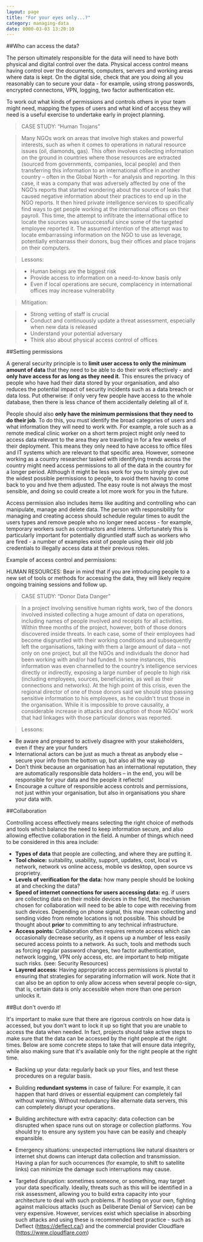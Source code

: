 ```yaml
---
layout: page
title: "For your eyes only...?"
category: managing-data
date: 0000-03-03 13:20:10
---
```


##Who can access the data?

The person ultimately responsible for the data will need to have both physical and digital control over the data. Physical access control means having control over the documents, computers, servers and working areas where data is kept. On the digital side, check that are you doing all you reasonably can to secure your data - for example, using strong passwords, encrypted connectons, VPN, logging, two factor authentication etc.

To work out what kinds of permissions and controls others in your team might need, mapping the types of users and what kind of access they will need is a useful exercise to undertake early in project planning.

>CASE STUDY: “Human Trojans”

>Many NGOs work on areas that involve high stakes and powerful interests, such as when it comes to operations in natural resource issues (oil, diamonds, gas). This often involves collecting information on the ground in countries where those resources are extracted (sourced from governments, companies, local people) and then transferring this information to an international office in another country – often in the Global North – for analysis and reporting. In this case, it was a company that was adversely affected by one of the NGO’s reports that started wondering about the source of leaks that caused negative information about their practices to end up in the NGO reports. It then hired private intelligence services to specifically find ways to get people working at the international offices on their payroll. This time, the attempt to infiltrate the international office to locate the sources was unsuccessful since some of the targeted employee reported it. The assumed intention of the attempt was to locate embarrassing information on the NGO to use as leverage, potentially embarrass their donors, bug their offices and place trojans on their computers.

>Lessons:

> * Human beings are the biggest risk
> * Provide access to information on a need-to-know basis only
> * Even if local operations are secure, complacency in international offices may increase vulnerability

>Mitigation:

>* Strong vetting of staff is crucial
>* Conduct and continuously update a threat assessment, especially when new data is released
>* Understand your potential adversary
>* Think also about physical access control of offices

##Setting permissions

A general security principle is to **limit user access to only the minimum amount of data** that they need to be able to do their work effectively - and **only have access for as long as they need it**. This ensures the privacy of people who have had their data stored by your organisation, and also reduces the potential impact of security incidents such as a data breach or data loss. Put otherwise: if only very few people have access to the whole database, then there is less chance of them accidentally deleting all of it.

People should also **only have the minimum permissions that they need to do their job**. To do this, you must identify the broad categories of users and what information they will need to work with. For example, a role such as a remote medical clinic worker on a short term project might only need to access data relevant to the area they are travelling in for a few weeks of their deployment. This means they only need to have access to office files and IT systems which are relevant to that specific area. However, someone working as a country researcher tasked with identifying trends across the country might need access permissions to all of the data in the country for a longer period. Although it might be less work for you to simply give out the widest possible permissions to people, to avoid them having to come back to you and hve them adjusted.  The easy route is not always the most sensible, and doing so could create a lot more work for you in the future.

Access permission also includes items like auditing and controlling who can manipulate, manage and delete data. The person with responsibility for managing and creating access should schedule regular times to audit the users types and remove people who no longer need access - for example, temporary workers such as contractors and interns. Unfortunately this is particularly important for potentially digruntled staff such as workers who are fired - a number of examples exist of people using their old job credentials to illegally access data at their previous roles.

Example of access control and permissions:



HUMAN RESOURCES: Bear in mind that if you are introducing people to a new set of tools or methods for accessing the data, they will likely require ongoing training sessions and follow up.  

>CASE STUDY: “Donor Data Danger”

>In a project involving sensitive human rights work, two of the donors involved insisted collecting a huge amount of data on operations, including names of people involved and receipts for all activities. Within three months of the project, however, both of those donors discovered inside threats. In each case, some of their employees had become disgruntled with their working conditions and subsequently left the organisations, taking with them a large amount of data – not only on one project, but all the NGOs and individuals the donor had been working with and/or had funded. In some instances, this information was even channelled to the country’s intelligence services directly or indirectly, exposing a large number of people to high risk (including employees, sources, beneficiaries, as well as their connections and networks). At the high point of this crisis, even the regional director of one of those donors said we should stop passing sensitive information to his employees, as he couldn't trust those in the organisation. While it is impossible to prove causality, a considerable increase in attacks and disruption of those NGOs’ work that had linkages with those particular donors was reported.

>Lessons:

* Be aware and prepared to actively disagree with your stakeholders, even if they are your funders
* International actors can be just as much a threat as anybody else – secure your info from the bottom up, but also all the way up
* Don’t think because an organisation has an international reputation, they are automatically responsible data holders – in the end, you will be responsible for your data and the people it reflects!
* Encourage a culture of responsible access controls and permissions, not just within your organisation, but also in organisations you share your data with.

##Collaboration

Controlling access effectively means selecting the right choice of methods and tools which balance the need to keep information secure, and also allowing effective collaboration in the field. A number of things which need to be considered in this area include:

* **Types of data** that people are collecting, and where they are putting it.
* **Tool choice:** suitability, usability, support, updates, cost, local vs network, network vs online access, mobile vs desktop, open source vs proprietry.
* **Levels of verification for the data:** how many people should be looking at and checking the data?
* **Speed of internet connections for users accessing data:** eg. if users are collecting data on their mobile devices in the field, the mechanism chosen for collaboration will need to be able to cope with receiving from such devices. Depending on phone signal, this may mean collecting and sending video from remote locations is not possible. This should be thought about **prior** to committing to any technical infrastructure.  
* **Access points:** Collaboration often requires remote access which can occasionally decrease security, as it opens up a number of less easily secured access points to a network. As such, tools and methods such as forcing regular password changes, two factor authentication, network logging, VPN only access, etc. are important to help mitigate such risks. (see: Security Resources)
* **Layered access:** Having appropriate access permissions is pivotal to ensuring that strategies for separating information will work. Note that it can also be an option to only allow access when several people co-sign, that is, certain data is only accessible when more than one person unlocks it.

##But don't overdo it!

It's important to make sure that there are rigorous controls on how data is accessed, but you don't want to lock it up so tight that you are unable to access the data when needed. In fact, projects should take active steps to make sure that the data can be accessed by the right people at the right times. Below are some concrete steps to take that will ensure data integrity, while also making sure that it's available only for the right people at the right time.

* Backing up your data: regularly back up your files, and test these procedures on a regular basis.

* Building **redundant systems** in case of failure: For example, it can happen that hard drives or essential equipment can completely fail without warning. Without redundancy like alternate data servers, this can completely disrupt your operations.

* Building architecture with extra capacity: data collection can be disrupted when space runs out on storage or collection platforms. You should try to ensure any system you have can be easily and cheaply expansible.

* Emergency situations: unexpected interruptions like natural disasters or internet shut downs can interupt data collection and transmission. Having a plan for such occurrences (for example, to shift to satellite links) can minimize the damage such interruptions may cause.

* Targeted disruption: sometimes someone, or something, may target your data specifically.  Ideally, threats such as this will be identified in a risk assessment, allowing you to build extra capacity into your architecture to deal with such problems. If hosting on your own, fighting against malicious attacks (such as Deliberate Denial of Service) can be very expensive. However, services exist which specialise in absorbing such attacks and using these is recommended best practice - such as Deflect (https://deflect.ca/) and the commercial provider Cloudflare (https://www.cloudflare.com)
